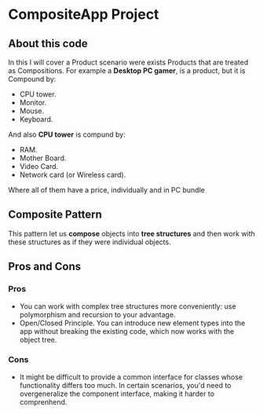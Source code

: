 ﻿# CompositeApp Project

## About this code

In this I will cover a Product scenario were exists Products that are treated as Compositions. For example a **Desktop PC gamer**, is a product, but it is Compound by:
* CPU tower.
* Monitor.
* Mouse.
* Keyboard.

And also **CPU tower** is compund by:
* RAM.
* Mother Board.
* Video Card.
* Network card (or Wireless card).

Where all of them have a price, individually and in PC bundle

## Composite Pattern

This pattern let us **compose** objects into __tree structures__ and then work with these structures as if they were individual objects.

## Pros and Cons

### Pros

* You can work with complex tree structures more conveniently: use polymorphism and recursion to your advantage.
* Open/Closed Principle. You can introduce new element types into the app without breaking the existing code, which now works with the object tree.

### Cons
* It might be difficult to provide a common interface for classes whose functionality differs too much. In certain scenarios, you'd need to overgeneralize the component interface, making it harder to comprenhend.